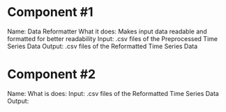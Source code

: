 # Component #1 
Name: Data Reformatter
What it does: Makes input data readable and formatted for better readability
Input: .csv files of the Preprocessed Time Series Data
Output: .csv files of the Reformatted Time Series Data

# Component #2
Name: 
What is does:
Input: .csv files of the Reformatted Time Series Data
Output:
